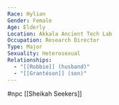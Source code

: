 ```yaml
---
Race: Hylian
Gender: Female
Age: Elderly
Location: Akkala Ancient Tech Lab
Occupation: Research Director
Type: Major
Sexuality: Heterosexual
Relationships:
  - "[[Robbie]] (husband)"
  - "[[Grantéson]] (son)"
---
```

#npc [[Sheikah Seekers]]

